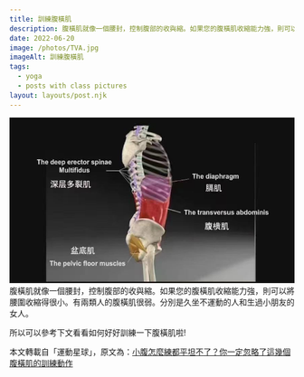 ```yaml
---
title: 訓練腹橫肌
description: 腹橫肌就像一個腰封，控制腹部的收與縮。如果您的腹橫肌收縮能力強，則可以將腰圍收縮得很小。有兩類人的腹橫肌很弱。分別是久坐不運動的人和生過小朋友的女人。
date: 2022-06-20
image: /photos/TVA.jpg
imageAlt: 訓練腹橫肌
tags:
  - yoga
  - posts with class pictures
layout: layouts/post.njk
---
```

![](/photos/TVA.jpg)
腹橫肌就像一個腰封，控制腹部的收與縮。如果您的腹橫肌收縮能力強，則可以將腰圍收縮得很小。有兩類人的腹橫肌很弱。分別是久坐不運動的人和生過小朋友的女人。

所以可以參考下文看看如何好好訓練一下腹橫肌啦!

本文轉載自「運動星球」，原文為：[小腹怎麼練都平坦不了？你一定忽略了這幾個腹橫肌的訓練動作](https://www.sportsplanetmag.com/article/desc/210006443)
